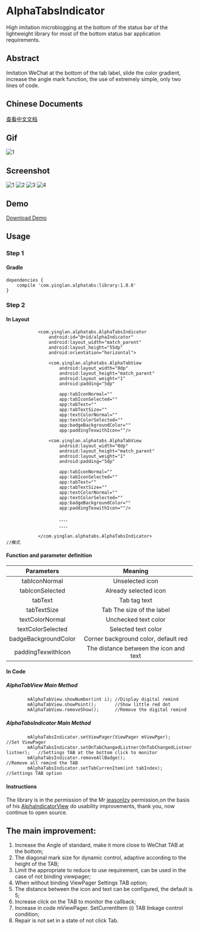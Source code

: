 # AlphaTabsIndicator
High imitation microblogging at the bottom of the status bar of the lightweight library for most of the bottom status bar application requirements.
## Abstract
Imitation WeChat at the bottom of the tab label, slide the color gradient, increase the angle mark function, the use of extremely simple, only two lines of code.

## Chinese Documents
[查看中文文档](https://github.com/yingLanNull/AlphaTabsIndicator/blob/master/READEME_CN.md)

## Gif
![1](https://github.com/yingLanNull/AlphaTabsIndicator/blob/master/show/show.gif)

## Screenshot
![1](https://github.com/yingLanNull/AlphaTabsIndicator/blob/master/show/Screenshot1.png)
![2](https://github.com/yingLanNull/AlphaTabsIndicator/blob/master/show/Screenshot2.png)
![3](https://github.com/yingLanNull/AlphaTabsIndicator/blob/master/show/Screenshot3.png)
![4](https://github.com/yingLanNull/AlphaTabsIndicator/blob/master/show/Screenshot4.png)

## Demo
[Download Demo](https://github.com/yingLanNull/AlphaTabsIndicator/blob/master/show/app-debug.apk)

## Usage
### Step 1
#### Gradle
```
dependencies {
    compile 'com.yinglan.alphatabs:library:1.0.8'
}
```

### Step 2

#### In Layout
```
	        <com.yinglan.alphatabs.AlphaTabsIndicator
                android:id="@+id/alphaIndicator"
                android:layout_width="match_parent"
                android:layout_height="55dp"
                android:orientation="horizontal">

                <com.yinglan.alphatabs.AlphaTabView
                    android:layout_width="0dp"
                    android:layout_height="match_parent"
                    android:layout_weight="1"
                    android:padding="5dp"

                    app:tabIconNormal=""
                    app:tabIconSelected=""
                    app:tabText=""
                    app:tabTextSize=""
                    app:textColorNormal=""
                    app:textColorSelected=""
                    app:badgeBackgroundColor=""
                    app:paddingTexwithIcon=""/>

                <com.yinglan.alphatabs.AlphaTabView
                    android:layout_width="0dp"
                    android:layout_height="match_parent"
                    android:layout_weight="1"
                    android:padding="5dp"

                    app:tabIconNormal=""
                    app:tabIconSelected=""
                    app:tabText=""
                    app:tabTextSize=""
                    app:textColorNormal=""
                    app:textColorSelected=""
                    app:badgeBackgroundColor=""
                    app:paddingTexwithIcon=""/>

                    、、、、
                    、、、、

            </com.yinglan.alphatabs.AlphaTabsIndicator>                                //模式
```
#### Function and parameter definition

<table>
  <tdead>
    <tr>
      <th align="center">Parameters</th>
      <th align="center">Meaning</th>
    </tr>
  </tdead>
  <tbody>
    <tr>
      <td align="center">tabIconNormal</td>
      <td align="center">Unselected icon</td>
    </tr>
    <tr>
      <td align="center">tabIconSelected</td>
      <td align="center">Already selected icon</td>
    </tr>
    <tr>
      <td align="center">tabText</td>
      <td align="center">Tab tag text</td>
    </tr>
    <tr>
      <td align="center">tabTextSize</td>
      <td align="center">Tab The size of the label</td>
    </tr>
    <tr>
      <td align="center">textColorNormal</td>
      <td align="center">Unchecked text color</td>
    </tr>
    <tr>
      <td align="center">textColorSelected</td>
      <td align="center">Selected text color</td>
    </tr>
    <tr>
        <td align="center">badgeBackgroundColor</td>
        <td align="center">Corner background color, default red</td>
     </tr>
     <tr>
        <td align="center">paddingTexwithIcon</td>
        <td align="center">The distance between the icon and text</td>
     </tr>
  </tbody>
</table>


#### In Code

##### AlphaTabView Main Method
```
        mAlphaTabView.showNumber(int i); //Display digital remind
        mAlphaTabView.showPoint();       //Show little red dot
        mAlphaTabView.removeShow();      //Remove the digital remind
```

##### AlphaTabsIndicator Main Method
```
        mAlphaTabsIndicator.setViewPager(ViewPager mViewPger);                     //Set ViewPager
        mAlphaTabsIndicator.setOnTabChangedListner(OnTabChangedListner listner);   //Settings TAB at the bottom click to monitor
        mAlphaTabsIndicator.removeAllBadge();                                      //Remove all remind the TAB
        mAlphaTabsIndicator.setTabCurrenItem(int tabIndex);                        //Settings TAB option
```

#### Instructions
The library is in the permission of the Mr [jeasonlzy](https://github.com/jeasonlzy) permission,on the basis of his [AlphaIndicatorView](https://github.com/jeasonlzy/AlphaIndicatorView) do usability improvements, thank you, now continue to open source.
## The main improvement:
1. Increase the Angle of standard, make it more close to WeChat TAB at the bottom;
1. The diagonal mark size for dynamic control, adaptive according to the height of the TAB;
1. Limit the appropriate to reduce to use requirement, can be used in the case of not binding viewpager;
1. When without binding ViewPager Settings TAB option;
1. The distance between the icon and text can be configured, the default is 5;
1. Increase click on the TAB to monitor the callback;
1. Increase in code mViewPager. SetCurrentItem (i) TAB linkage control condition;
1. Repair is not set in a state of not click Tab.